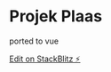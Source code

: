 # Projek Plaas

ported to vue

[Edit on StackBlitz ⚡️](https://stackblitz.com/edit/vitejs-vite-ps8bjx)
